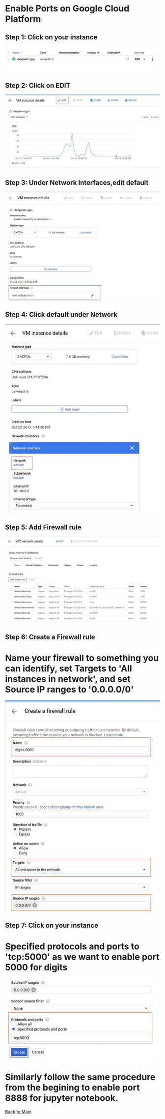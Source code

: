 # Enable Ports on Google Cloud Platform

## Step 1: Click on your instance

<kbd>
  <img src="figs/0.png">
</kbd>

## Step 2: Click on EDIT

<kbd>
  <img src="figs/0_edit.JPG">
</kbd>

## Step 3: Under Network Interfaces,edit default

<kbd>
  <img src="figs/1_network.JPG">
</kbd>

## Step 4: Click default under Network

<kbd>
  <img src="figs/2_default.JPG">
</kbd>

## Step 5: Add Firewall rule

<kbd>
  <img src="figs/3_firewall.JPG">
</kbd>

## Step 6: Create a Firewall rule

# Name your firewall to something you can identify, set Targets to 'All instances in network', and set Source IP ranges to '0.0.0.0/0'

<kbd>
  <img src="figs/5_create1.JPG">
</kbd>

## Step 7: Click on your instance

# Specified protocols and ports to 'tcp:5000' as we want to enable port 5000 for digits

<kbd>
  <img src="figs/6_create2.JPG">
</kbd>

# Similarly follow the same procedure from the begining to enable port 8888 for jupyter notebook.

 [Back to Main](https://github.com/s3p02/jupyter_gcp_nvidia-docker_digits/blob/master/README.md)
